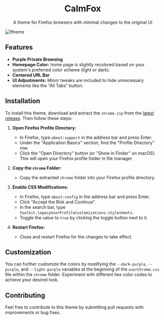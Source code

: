 <h1 align=center>CalmFox</h1>
<p align=center>A theme for Firefox browsers with minimal changes to the original UI</p>

![ftheme](https://github.com/user-attachments/assets/e05444fd-e5f3-4d46-8b7a-53c2ff07cb2e)

## Features

* **Purple Private Browsing**
* **Homepage Color:** home page is slightly recolored based on your system's preferred color scheme (light or dark).
* **Centered URL Bar**
* **UI Adjustments:** Minor tweaks are included to hide unnecessary elements like the "All Tabs" button.

## Installation

To install this theme, download and extract the `chrome.zip` from the <a href='https://github.com/BevizLaszlo/CalmFox/releases/latest'>latest release</a>. Then follow these steps:

1.  **Open Firefox Profile Directory:**
    * In Firefox, type `about:support` in the address bar and press Enter.
    * Under the "Application Basics" section, find the "Profile Directory" row.
    * Click the "Open Directory" button (or "Show in Finder" on macOS). This will open your Firefox profile folder in file manager.

2.  **Copy the `chrome` Folder:**
    * Copy the extracted `chrome` folder into your Firefox profile directory.

3.  **Enable CSS Modifications:**
    * In Firefox, type `about:config` in the address bar and press Enter.
    * Click "Accept the Risk and Continue".
    * In the search bar, type `toolkit.legacyUserProfileCustomizations.stylesheets`.
    * Toggle the value to `true` by clicking the toggle button next to it.

4.  **Restart Firefox:**
    * Close and restart Firefox for the changes to take effect.

## Customization

You can further customize the colors by modifying the `--dark-purple`, `--purple`, and `--light-purple` variables at the beginning of the `userChrome.css` file within the `chrome` folder. Experiment with different hex color codes to achieve your desired look.

## Contributing

Feel free to contribute to this theme by submitting pull requests with improvements or bug fixes.
